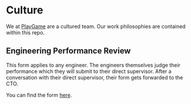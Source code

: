 # Culture

We at [PlayGame](https://about.playgame.com) are a cultured team. Our work philosophies are contained within this repo.

## Engineering Performance Review

This form applies to any engineer. The engineers themselves judge their performance which they will submit to their direct supervisor. After a conversation with their direct supervisor, their form gets forwarded to the CTO.

You can find the form [here](/performance-review/PlayGame-EngineeringPerformanceReview.xlsx).